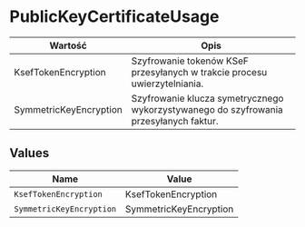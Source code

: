 # PublicKeyCertificateUsage

| Wartość | Opis |
| --- | --- |
| KsefTokenEncryption | Szyfrowanie tokenów KSeF przesyłanych w trakcie procesu uwierzytelniania. |
| SymmetricKeyEncryption | Szyfrowanie klucza symetrycznego wykorzystywanego do szyfrowania przesyłanych faktur. |



## Values

| Name                     | Value                    |
| ------------------------ | ------------------------ |
| `KsefTokenEncryption`    | KsefTokenEncryption      |
| `SymmetricKeyEncryption` | SymmetricKeyEncryption   |